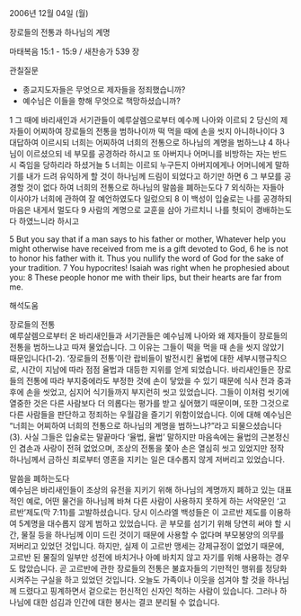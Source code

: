2006년 12월 04일 (월)

장로들의 전통과 하나님의 계명



마태복음 15:1 - 15:9 / 새찬송가 539 장


관칠질문
- 종교지도자들은 무엇으로 제자들을 정죄했습니까?
- 예수님은 이들을 향해 무엇으로 책망하셨습니까?

1 그 때에 바리새인과 서기관들이 예루살렘으로부터 예수께 나아와 이르되 2 당신의 제자들이 어찌하여 장로들의 전통을 범하나이까 떡 먹을 때에 손을 씻지 아니하나이다 3 대답하여 이르시되 너희는 어찌하여 너희의 전통으로 하나님의 계명을 범하느냐 4 하나님이 이르셨으되 네 부모를 공경하라 하시고 또 아버지나 어머니를 비방하는 자는 반드시 죽임을 당하리라 하셨거늘 5 너희는 이르되 누구든지 아버지에게나 어머니에게 말하기를 내가 드려 유익하게 할 것이 하나님께 드림이 되었다고 하기만 하면 6 그 부모를 공경할 것이 없다 하여 너희의 전통으로 하나님의 말씀을 폐하는도다 7 외식하는 자들아 이사야가 너희에 관하여 잘 예언하였도다 일렀으되 8 이 백성이 입술로는 나를 공경하되 마음은 내게서 멀도다 9 사람의 계명으로 교훈을 삼아 가르치니 나를 헛되이 경배하는도다 하였느니라 하시고  

5  But you say that if a man says to his father or mother, Whatever help you might otherwise have received from me is a gift devoted to God, 6  he is not to honor his father with it. Thus you nullify the word of God for the sake of your tradition. 7  You hypocrites! Isaiah was right when he prophesied about you: 8  These people honor me with their lips, but their hearts are far from me.

해석도움





장로들의 전통  
예루살렘으로부터 온 바리새인들과 서기관들은 예수님께 나아와 왜 제자들이 장로들의 전통을 범하느냐고 따져 물었습니다. 그 이유는 그들이 떡을 먹을 때 손을 씻지 않았기 때문입니다(1-2). ‘장로들의 전통’이란 랍비들이 발전시킨 율법에 대한 세부시행규칙으로, 시간이 지남에 따라 점점 율법과 대등한 지위를 얻게 되었습니다. 바리새인들은 장로들의 전통에 따라 부지중에라도 부정한 것에 손이 닿았을 수 있기 때문에 식사 전과 중과 후에 손을 씻었고, 심지어 식기들까지 부지런히 씻고 있었습니다. 그들이 이처럼 씻기에 열중한 것은 다른 사람보다 더 의롭다는 평가를 받고 싶어했기 때문이며, 또한 그것으로 다른 사람들을 판단하고 정죄하는 우월감을 즐기기 위함이었습니다. 이에 대해 예수님은 “너희는 어찌하여 너희의 전통으로 하나님의 계명을 범하느냐?”라고 되물으셨습니다(3). 사실 그들은 입술로는 말끝마다 ‘율법, 율법’ 말하지만 마음속에는 율법의 근본정신인 겸손과 사랑이 전혀 없었으며, 조상의 전통을 쫓아 손은 열심히 씻고 있었지만 정작 하나님께서 금하신 죄로부터 영혼을 지키는 일은 대수롭지 않게 저버리고 있었습니다. 

말씀을 폐하는도다  
예수님은 바리새인들이 조상의 유전을 지키기 위해 하나님의 계명까지 폐하고 있는 대표적인 예로, 어떤 물건을 하나님께 바쳐 다른 사람이 사용하지 못하게 하는 서약문인 ‘고르반’제도(막 7:11)를 고발하셨습니다. 당시 이스라엘 백성들은 이 고르반 제도를 이용하여 5계명을 대수롭지 않게 범하고 있었습니다. 곧 부모를 섬기기 위해 당연히 써야 할 시간, 물질 등을 하나님께 이미 드린 것이기 때문에 사용할 수 없다며 부모봉양의 의무를 저버리고 있었던 것입니다. 하지만, 실제 이 고르반 맹세는 강제규정이 없었기 때문에, 고르반 된 물질의 일부만 성전에 바치거나 아예 바치지 않고 자기를 위해 사용하는 경우도 많았습니다. 곧 고르반에 관한 장로들의 전통은 불효자들의 기만적인 행위를 정당화시켜주는 구실을 하고 있었던 것입니다. 오늘도 가족이나 이웃을 섬겨야 할 것을 하나님께 드렸다고 핑계하면서 겉으로는 헌신적인 신자인 척하는 사람이 있습니다. 그러나 하나님에 대한 섬김과 인간에 대한 봉사는 결코 분리될 수 없습니다.